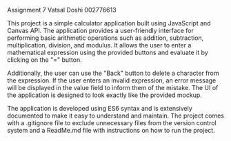 Assignment 7
Vatsal Doshi
002776613


This project is a simple calculator application built using JavaScript and Canvas API. The application provides a user-friendly interface for performing basic arithmetic operations such as addition, subtraction, multiplication, division, and modulus. It allows the user to enter a mathematical expression using the provided buttons and evaluate it by clicking on the "=" button.

Additionally, the user can use the "Back" button to delete a character from the expression. If the user enters an invalid expression, an error message will be displayed in the value field to inform them of the mistake. The UI of the application is designed to look exactly like the provided mockup.

The application is developed using ES6 syntax and is extensively documented to make it easy to understand and maintain. The project comes with a .gitignore file to exclude unnecessary files from the version control system and a ReadMe.md file with instructions on how to run the project.
